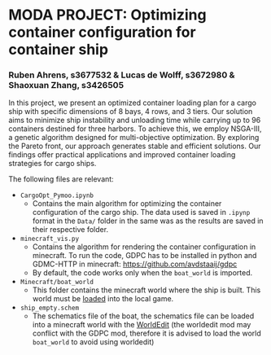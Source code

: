 
# MODA PROJECT: Optimizing container configuration for container ship
### Ruben Ahrens, s3677532 & Lucas de Wolff, s3672980 & Shaoxuan Zhang, s3426505
In this project, we present an optimized container loading plan for a cargo ship with specific dimensions of 8 bays, 4 rows, and 3 tiers. Our solution aims to minimize ship instability and unloading time while carrying up to 96 containers destined for three harbors. To achieve this, we employ NSGA-III, a genetic algorithm designed for multi-objective optimization. By exploring the Pareto front, our approach generates stable and efficient solutions. Our findings offer practical applications and improved container loading strategies for cargo ships.

The following files are relevant:
- `CargoOpt_Pymoo.ipynb`
  - Contains the main algorithm for optimizing the container configuration of the cargo ship. The data used is saved in `.ipynp` format in the `Data/` folder in the same was as the results are saved in their respective folder.
- `minecraft_vis.py`
  - Contains the algorithm for rendering the container configuration in minecraft. To run the code, GDPC has to be installed in python and GDMC-HTTP in minecraft: https://github.com/avdstaaij/gdpc
  - By default, the code works only when the `boat_world` is imported.
- `Minecraft/boat_world`
  - This folder contains the minecraft world where the ship is built. This world must be [loaded](https://help.minecraft.net/hc/en-us/articles/360053272471-Sideloading-Worlds-into-Minecraft-Java-Edition) into the local game.
- `ship_empty.schem`
  - The schematics file of the boat, the schematics file can be loaded into a minecraft world with the [WorldEdit](https://en.wikipedia.org/wiki/WorldEdit) (the worldedit mod may conflict with the GDPC mod, therefore it is advised to load the world `boat_world` to avoid using worldedit)